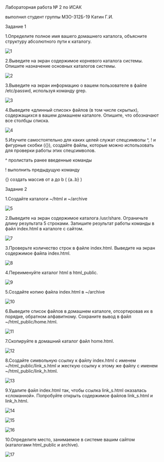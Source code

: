 
Лабораторная работа № 2 по ИСАК

выполнил студент группы М3О-312Б-19 Катин Г.И.

Задание 1

1.Определите полное имя вашего домашнего каталога, объясните структуру абсолютного пути к каталогу.

![1](https://github.com/georgykatin/screenshots/blob/main/2%20%D0%BB%D0%B0%D0%B1%D0%B0%201%20%D1%84%D0%BE%D1%82%D0%BE.png)

2.Выведите на экран содержимое корневого каталога системы. Опишите назначение основных каталогов системы.

![2](https://github.com/georgykatin/screenshots/blob/main/2%20%D0%BB%D0%B0%D0%B1%D0%B0%202%20%D1%84%D0%BE%D1%82%D0%BE.png)

3.Выведите на экран информацию о вашем пользователе в файле /etc/passwd, используя команду grep.

![3](https://github.com/georgykatin/screenshots/blob/main/2%20%D0%BB%D0%B0%D0%B1%D0%B0%203%20%D1%84%D0%BE%D1%82%D0%BE.png)

4.Выведите «длинный список» файлов (в том числе скрытых), содержащихся в вашем домашнем каталоге. Опишите, что обозначают все столбцы списка.

![4](https://github.com/georgykatin/screenshots/blob/main/2%20%D0%BB%D0%B0%D0%B1%D0%B0%204%20%D1%84%D0%BE%D1%82%D0%BE.png)

5.Изучите самостоятельно для каких целей служат спецсимволы ^, ! и фигурные скобки ({}), создайте файлы, которые можно использовать для проверки работы этих спецсимволов.

^ пролистать ранее введенные команды

! выполнить предыдущую команду 

{} создать массив от a до b ( {a..b} )

Задание 2 

1.Создайте каталоги ~/html и ~/archive

![5](https://github.com/georgykatin/screenshots/blob/main/%D0%BB%D0%B0%D0%B1%D0%B0%202%201%201%20.png)

2.Выведите на экран содержимое каталога /usr/share. Ограничьте длину результата 5 строками. Запишите результат работы команды в файл index.html в каталоге с сайтом.

![7](https://github.com/georgykatin/screenshots/blob/main/%D0%BB%D0%B0%D0%B1%D0%B0%202%202.png)

3.Проверьте количество строк в файле index.html. Выведите на экран содержимое файла index.html.

![8](https://github.com/georgykatin/screenshots/blob/main/%D0%BB%D0%B0%D0%B1%D0%B0%202%203.png)

4.Переименуйте каталог html в html_public.

![9](https://github.com/georgykatin/screenshots/blob/main/%D0%BB%D0%B0%D0%B1%D0%B0%202%204.png)

5.Создайте копию файла index.html в ~/archive

![10](https://github.com/georgykatin/screenshots/blob/main/%D0%BB%D0%B0%D0%B1%D0%B0%202%206.png)

6.Выведите список файлов в домашнем каталоге, отсортировав их в порядке, обратном алфавитному. Сохраните вывод в файл ~/html_public/home.html.

![11](https://github.com/georgykatin/screenshots/blob/main/%D0%BB%D0%B0%D0%B1%D0%B0%202%207.png)

7.Скопируйте в домашний каталог файл home.html.

![12](https://github.com/georgykatin/screenshots/blob/main/%D0%BB%D0%B0%D0%B1%D0%B0%202%208.png)

8.Создайте символьную ссылку к файлу index.html с именем ~/html_public/link_s.html и жесткую ссылку к этому же файлу с именем ~/html_public/link_h.html.

![13](https://github.com/georgykatin/screenshots/blob/main/%D0%BB%D0%B0%D0%B1%D0%B0%202%2088.png)

9.Удалите файл index.html так, чтобы ссылка link_s.html оказалась «сломанной». Попробуйте открыть содержимое файлов link_s.html и link_h.html.

![14](https://github.com/georgykatin/screenshots/blob/main/%D0%BB%D0%B0%D0%B1%D0%B0%202%209%201.png)

![15](https://github.com/georgykatin/screenshots/blob/main/%D0%BB%D0%B0%D0%B1%D0%B0%202%209%202.png)

![16](https://github.com/georgykatin/screenshots/blob/main/%D0%BB%D0%B0%D0%B1%D0%B0%202%209%203.png)

10.Определите место, занимаемое в системе вашим сайтом (каталогами html_public и archive).

![17](https://github.com/georgykatin/screenshots/blob/main/%D0%BB%D0%B0%D0%B1%D0%B0%202%2010.png)

